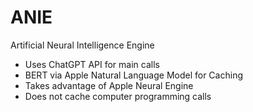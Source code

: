 # ANIE
 Artificial Neural Intelligence Engine

- Uses ChatGPT API for main calls
- BERT via Apple Natural Language Model for Caching
- Takes advantage of Apple Neural Engine
- Does not cache computer programming calls



